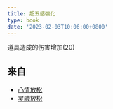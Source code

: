 ```yaml
---
title: 超五感强化
type: book
date: '2023-02-03T10:06:00+0800'
---
```


道具造成的伤害增加(20)

## 来自

* [心情放松](/docs/效果/心情放松)
* [灵魂放松](/docs/效果/灵魂放松)